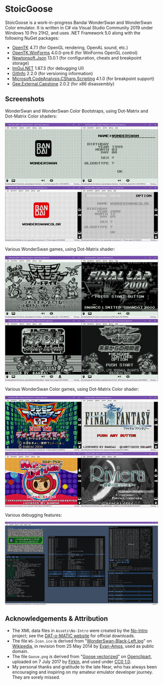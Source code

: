 # StoicGoose
StoicGoose is a work-in-progress Bandai WonderSwan and WonderSwan Color emulator. It is written in C# via Visual Studio Community 2019 under Windows 10 Pro 21H2, and uses .NET Framework 5.0 along with the following NuGet packages:

* [OpenTK](https://www.nuget.org/packages/OpenTK) 4.7.1 (for OpenGL rendering, OpenAL sound, etc.)
* [OpenTK.WinForms](https://www.nuget.org/packages/OpenTK.WinForms) 4.0.0-pre.6 (for WinForms OpenGL control)
* [Newtonsoft.Json](https://www.nuget.org/packages/Newtonsoft.Json) 13.0.1 (for configuration, cheats and breakpoint storage)
* [ImGui.NET](https://www.nuget.org/packages/ImGui.NET) 1.87.3 (for debugging UI)
* [GitInfo](https://www.nuget.org/packages/GitInfo) 2.2.0 (for versioning information)
* [Microsoft.CodeAnalysis.CSharp.Scripting](https://www.nuget.org/packages/Microsoft.CodeAnalysis.CSharp.Scripting) 4.1.0 (for breakpoint support)
* [Gee.External.Capstone](https://www.nuget.org/packages/Gee.External.Capstone) 2.0.2 (for x86 disassembly)

## Screenshots
WonderSwan and WonderSwan Color Bootstraps, using Dot-Matrix and Dot-Matrix Color shaders:

<img src="https://raw.githubusercontent.com/xdanieldzd/StoicGoose/master/Screenshots/WS-Bootstrap-Logo.png" alt="Screenshot Bootstraps 1" width="50%"><img src="https://raw.githubusercontent.com/xdanieldzd/StoicGoose/master/Screenshots/WS-Bootstrap-Menu.png" alt="Screenshot Bootstraps 2" width="50%"><img src="https://raw.githubusercontent.com/xdanieldzd/StoicGoose/master/Screenshots/WSC-Bootstrap-Logo.png" alt="Screenshot Bootstraps 3" width="50%"><img src="https://raw.githubusercontent.com/xdanieldzd/StoicGoose/master/Screenshots/WSC-Bootstrap-Menu.png" alt="Screenshot Bootstraps 4" width="50%">

Various WonderSwan games, using Dot-Matrix shader:

<img src="https://raw.githubusercontent.com/xdanieldzd/StoicGoose/master/Screenshots/WS-DigiAnodeTamer.png" alt="Screenshot WS Games 1" width="50%"><img src="https://raw.githubusercontent.com/xdanieldzd/StoicGoose/master/Screenshots/WS-FinalLap2000.png" alt="Screenshot WS Games 2" width="50%"><img src="https://raw.githubusercontent.com/xdanieldzd/StoicGoose/master/Screenshots/WS-MedarotKabuto.png" alt="Screenshot WS Games 3" width="50%"><img src="https://raw.githubusercontent.com/xdanieldzd/StoicGoose/master/Screenshots/WS-RockmanForte.png" alt="Screenshot WS Games 4" width="50%">

Various WonderSwan Color games, using Dot-Matrix Color shader:

<img src="https://raw.githubusercontent.com/xdanieldzd/StoicGoose/master/Screenshots/WSC-DigiD1Tamers.png" alt="Screenshot WSC Games 1" width="50%"><img src="https://raw.githubusercontent.com/xdanieldzd/StoicGoose/master/Screenshots/WSC-FinalFantasy.png" alt="Screenshot WSC Games 2" width="50%"><img src="https://raw.githubusercontent.com/xdanieldzd/StoicGoose/master/Screenshots/WSC-MrDriller.png" alt="Screenshot WSC Games 3" width="50%"><img src="https://raw.githubusercontent.com/xdanieldzd/StoicGoose/master/Screenshots/WSC-Riviera.png" alt="Screenshot WSC Games 4" width="50%">

Various debugging features:

<img src="https://raw.githubusercontent.com/xdanieldzd/StoicGoose/master/Screenshots/Debugger.png" alt="Screenshot Debugger">

## Acknowledgements & Attribution
* The XML data files in `Assets\No-Intro` were created by the [No-Intro](http://www.no-intro.org) project; see the [DAT-o-MATIC website](https://datomatic.no-intro.org) for official downloads.
* The file `WS-Icon.ico` is derived from "[WonderSwan-Black-Left.jpg](https://en.wikipedia.org/wiki/File:WonderSwan-Black-Left.jpg)" on [Wikipedia](https://en.wikipedia.org), in revision from 25 May 2014 by [Evan-Amos](https://commons.wikimedia.org/wiki/User:Evan-Amos), used as public domain.
* The file `Goose.png` is derived from "[Goose vectorized](https://openclipart.org/detail/282727/goose-vectorized)" on [Openclipart](https://openclipart.org/), uploaded on 7 July 2017 by [Firkin](https://openclipart.org/artist/Firkin), and used under [CC0 1.0](https://creativecommons.org/publicdomain/zero/1.0/).
* My personal thanks and gratitude to the late Near, who has always been encouraging and inspiring on my amateur emulator developer journey. They are sorely missed.
